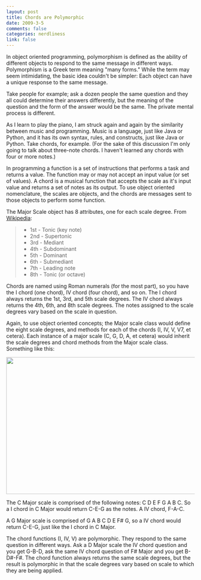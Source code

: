 ```yaml
--- 
layout: post
title: Chords are Polymorphic
date: 2009-3-5
comments: false
categories: nerdliness
link: false
---
```

In object oriented programming, polymorphism is defined as the ability of different objects to respond to the same message in different ways. Polymorphism is a Greek term meaning "many forms." While the term may seem intimidating, the basic idea couldn't be simpler: Each object can have a unique response to the same message.

Take people for example; ask a dozen people the same question and they all could determine their answers differently, but the meaning of the question and the form of the answer would be the same. The private mental process is different.

As I learn to play the piano, I am struck again and again by the similarity between music and programming. Music is a language, just like Java or Python, and it has its own syntax, rules, and constructs, just like Java or Python. Take chords, for example. (For the sake of this discussion I'm only going to talk about three-note chords. I haven't learned any chords with four or more notes.)

In programming a function is a set of instructions that performs a task and returns a value. The function may or may not accept an input value (or set of values). A chord is a musical function that accepts the scale as it's input value and returns a set of notes as its output. To use object oriented nomenclature, the scales are objects, and the chords are messages sent to those objects to perform some function.

The Major Scale object has 8 attributes, one for each scale degree. From <a title="Major Scale" href="http://en.wikipedia.org/wiki/Major_scale">Wikipedia</a>:
<blockquote>
<ul>
	<li>1st - Tonic (key note)</li>
	<li>2nd - Supertonic</li>
	<li>3rd - Mediant</li>
	<li>4th - Subdominant</li>
	<li> 5th - Dominant</li>
	<li>6th - Submediant</li>
	<li>7th - Leading note</li>
	<li>8th - Tonic (or octave)</li>
</ul>
</blockquote>
Chords are named using Roman numerals (for the most part), so you have the I chord (one chord), IV chord (four chord), and so on. The I chord always returns the 1st, 3rd, and 5th scale degrees. The IV chord always returns the 4th, 6th, and 8th scale degrees. The notes assigned to the scale degrees vary based on the scale in question.

Again, to use object oriented concepts; the Major scale class would define the eight scale degrees, and methods for each of the chords (I, IV, V, V7, et cetera). Each instance of a major scale (C, G, D, A, et cetera) would inherit the scale degrees and chord methods from the Major scale class. Something like this:
<p style="text-align: center;"><img class="aligncenter" title="scale class model" src="http://zanshin.net/images/scales.jpg" alt="" width="507" height="365" /></p>

The C Major scale is comprised of the following notes: C D E F G A B C. So a I chord in C Major would return C-E-G as the notes. A IV chord, F-A-C.

A G Major scale is comprised of G A B C D E F# G, so a IV chord would return C-E-G, just like the I chord in C Major.

The chord functions (I, IV, V) are polymorphic. They respond to the same question in different ways. Ask a D Major scale the IV chord question and you get G-B-D, ask the same IV chord question of F# Major and you get B-D#-F#. The chord function always returns the same scale degrees, but the result is polymorphic in that the scale degrees vary based on scale to which they are being applied.
